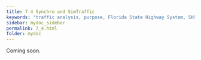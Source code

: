 ```yaml
---
title: 7.4 Synchro and SimTraffic
keywords: "traffic analysis, purpose, Florida State Highway System, SHS"
sidebar: mydoc_sidebar
permalink: 7_4.html
folder: mydoc
---
```


<p>
  Coming soon.
</p>